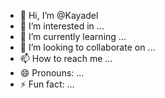 - 👋 Hi, I’m @Kayadel
- 👀 I’m interested in ...
- 🌱 I’m currently learning ...
- 💞️ I’m looking to collaborate on ...
- 📫 How to reach me ...
- 😄 Pronouns: ...
- ⚡ Fun fact: ...

<!---
Kayadel/Kayadel is a ✨ special ✨ repository because its `README.md` (this file) appears on your GitHub profile.
You can click the Preview link to take a look at your changes.
--->
